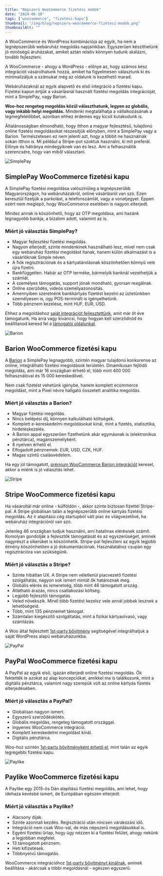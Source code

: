 ```yaml
---
title: "Népszerű WooCommerce fizetési módok"
date: "2024-06-10"
tags: ["woocommerce", "fizetési-kapu"]
thumbnail: "/img/blog/nepszeru-woocommerce-fizetesi-modok.png"
thumbnailAlt: ""
---
```


<p class="lead">A WooCommerce és WordPress kombinációja az egyik, ha nem a legnépszerűbb webáruház megoldás napjainkban. Egyszerűen készíthetünk jó minőségű áruházakat, amiket aztán relatív könnyen tudunk skálázni, tovább fejleszteni.</p>

A WooCommerce - ahogy a WordPress - előnye az, hogy számos kész integrációt vásárolhatunk hozzá, amiket ha figyelmesen választunk ki és minimalizáljuk a számukat még az oldalunk is kezelhető marad.

Webáruházaknál az egyik alapvető és első integráció a fizetési kapu. Fizetési kapun értjük a vásárlásnál használt fizetési megoldás integrációját, mint a SimplePay, vagy Barion.

**Woo-hoz rengeteg megoldás közül választhatunk, legyen az globális, vagy inkább helyi megoldás.** Mindenki megtalálhatja a vállalkozásának a legmegfelelőbbet, azonban ehhez érdemes egy kicsit kutakodunk is.

Általánosságban elmondható, hogy itthon a magyar fejlesztésű, tulajdonú online fizetési megoldásokat részesítjük előnyben, mint a SimplePay vagy a Barion. Természetesen ez nem jelenti azt, hogy a többit ne használnák sokan itthon is. Mi például a Stripe-pot szoktuk használni, ki mit preferál. Előnye és hátránya mindegyiknek van és lesz. Ami a felhasználók szerencsére, hogy van miből választani.

<div class="brand-logo">
    <img src="/img/logo/simplepay.svg" alt="SimplePay">
</div>

## SimplePay WooCommerce fizetési kapu

A SimplePay fizetési megoldása valószínűleg a legnépszerűbb Magyarországon, ha webáruházakról, online vásárlásról van szó. Ezen keresztül fizetjük a parkolást, a telefonszámlát, vagy a vonatjegyet. Éppen ezért nem meglepő, hogy WooCommerce esetében is nagyon elterjedt.

Mindez annak is köszönhető, hogy az OTP megoldása, ami hazánk legnagyobb bankja, a bizalom adott, valamint az is.

### Miért jó választás SimplePay?

- Magyar fejlesztési fizetési megoldás.
- Nagyon elterjedt, szinte mindenkinek használható lesz, mivel nem csak egy webáruház fizetési megoldást ítanak, hanem külön alkalmazást is a vásárlóknak Simple néven.
- A fiók regisztrációnak és a kártyatárolásnak köszönhetően könnyű vele újra fizetni.
- Bankfüggetlen. Habár az OTP terméke, bármelyik banknál vezethetjük a számlát.
- A személyes támogatás, support jónak mondható, gyorsan reagálnak.
- Online szerződés, videós személyazonosítás.
- Amennyiben szeretnénk bankkártyás fizetést kezelni az üzletünkben személyesen is, úgy POS-terminált is igényelhetünk.
- Több pénznem kezelése, mint HUF, EUR, USD.

Ehhez a megoldáshoz [saját integrációt fejlesztettünk](https://simplepay.conedevelopment.com/), amit már öt éve támogatunk. Ha arra vagy kíváncsi, hogy hogyan kell szerződnöd és beállítanod keresd fel a [támogatói oldalunkat](https://simplepay.conedevelopment.com/tamogatas/igy-hasznald/a-simplepay-fizetesi-kapu-beallitasanak-menete/).

<div class="brand-logo">
    <img src="/img/logo/barion.svg" alt="Barion">
</div>

## Barion WooCommerce fizetési kapu

A [Barion](http://localhost:8080/hu/barion-fizetesi-kapu-woocommerce-aruhazakhoz/) a SimplePay legnagyobb, szintén magyar tulajdonú konkurense az online, integrálható fizetési megoldások területén. Dinamikusan fejlődő megoldás, ami már 16 országban érhető el, több mint 400 000 felhasználóval és 15 000 kereskedővel.

Nem csak fizetést vehetünk igénybe, hanem komplett ecommerce megoldást, mint a Pixel névre hallgató összetett analitika megoldás.

### Miért jó választás a Barion?

- Magyar fizetési megoldás.
- Nincs belépési díj, könnyen kalkulálható költségek.
- Komplett e-kereskedelmi megoldásokat kínál, mint a fizetés, statisztika, hirdetéskezelés.
- A Barion appal egyszerűen fizethetünk akár egymásnak is (elektronikus pénztárca), magánszemélyként.
- 8 nyelven érhető el.
- Elfogadott pénznemek: EUR, USD, CZK, HUF.
- Magas szintű csalásvédelem.

Ha egy jól támogatott, [prémium WooCommerce Barion integrációt](https://barion.conedevelopment.com/) keresel, akkor a miénk is jó választás lehet.

<div class="brand-logo">
    <img src="/img/logo/stripe.svg" alt="Stripe">
</div>

## Stripe WooCommerce fizetési kapu

Ha vásároltál már online - külföldön -, akkor szinte biztosan fizettél Stripe-pal. A Stripe globálisan talán a legnépszerűbb online kártyás fizetési megoldás. Az ír alapítású cég startupból vált piac és világvezetővé, ha webáruház integrációról van szó.

Jelenleg 46 országban tudjuk használni, ami hatalmas elérésnek számít. Komolyan gondolják a fejlesztők támogatását és az egyszerűséget, aminek nagyrészt a sikerüket is köszönhetik. Stripe-pal fejleszteni az egyik legjobb élmény köszönhetően a jó dokumentációnak. Használatához csupán egy regisztrációra van szükségünk.

### Miért jó választás a Stripe?

- Szinte hibátlan UX. A Stripe nem véletlenül piacvezető fizetési szolgáltatás, nagyon sok ismert mintát ők határoznak meg.
- Globális elérés és ismeretség, több mint 46 támogatott ország.
- Átlátható árazás, nincs csatlakozási költség.
- Legjobb fejlesztői támogatás.
- Veled növekszik. Minél több fizetést kezelsz vele annál jobbak lesznek a lehetőségeid.
- Több, mint 135 pénznemet támogat.
- Számtalan kiegészítő szolgáltatás, mint a fizikai kártyaolvasó, vagy számlázás.

A Woo által fejlesztett [1st-party bővítmény](https://woocommerce.com/products/stripe/) segítségével integrálhatjuk a saját WordPress alapú webáruházunkba.

<div class="brand-logo">
    <img src="/img/logo/paypal.svg" alt="PayPal">
</div>

## PayPal WooCommerce fizetési kapu

A PayPal az egyik első, igazán elterjedt online fizetési megoldás. Ők fektették le azokat az alap koncepciókat, amikkel ma is találkozunk, mint a digitális pénztárca, valamint nagy szerepük volt az online kártyás fizetés elterjedésében.

### Miért jó választás a PayPal?

- Globálisan nagyon ismert.
- Egyszerű szerződéskötés.
- Globális megoldás, rengeteg támogatott országgal.
- Ingyenes WooCommerce integráció.
- Komplett kereskedelmi megoldást kínál.
- Digitális pénztárca.

Woo-hoz szintén [1st-party bővítményként érhető el](https://woocommerce.com/products/woocommerce-paypal-payments/), mint talán az egyik legrégebbi fizetési kapu.

<div class="brand-logo">
    <img src="/img/logo/paylike.svg" alt="Paylike">
</div>

## Paylike WooCommerce fizetési kapu

A Paylike egy 2015-ös Dán alapítású fizetési megoldás, ami lehet, hogy idehaza kevésbé ismert, de Európában egészen elterjedt.

### Miért jó választás a Paylike?

- Alacsony díjak.
- Szinte azonnali kezdés. Regisztráció után nincsen várakozási idő.
- Integráció nem csak Woo-val, de más népszerű megoldásokkal is.
- Egyéni fizetési űrlap, hogy úgy nézzen ki a fizetési felület, ahogy nekünk a legjobban megfelel.
- 13 támogatott pénznem.
- Heti kifizetések.
- Többnyelvű támogatás.


WooCommerce integrációhoz [1st-party bővítményt kínálnak](https://paylike.hu/plugins/woocommerce), aminek beállítása - akárcsak a többi megoldásnál - egészen egyszerű.
